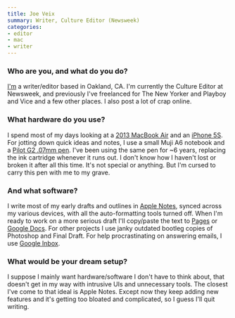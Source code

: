 ```yaml
---
title: Joe Veix
summary: Writer, Culture Editor (Newsweek)
categories:
- editor
- mac
- writer
---
```


### Who are you, and what do you do?

[I'm](http://joeveix.com/ "Joe's website.") a writer/editor based in Oakland, CA. I'm currently the Culture Editor at Newsweek, and previously I've freelanced for The New Yorker and Playboy and Vice and a few other places. I also post a lot of crap online.

### What hardware do you use?

I spend most of my days looking at a [2013 MacBook Air][macbook-air] and an [iPhone 5S][iphone-5s]. For jotting down quick ideas and notes, I use a small Muji A6 notebook and a [Pilot G2 .07mm pen][g2.2]. I've been using the same pen for ~6 years, replacing the ink cartridge whenever it runs out. I don't know how I haven't lost or broken it after all this time. It's not special or anything. But I'm cursed to carry this pen with me to my grave.

### And what software?

I write most of my early drafts and outlines in [Apple Notes][notes], synced across my various devices, with all the auto-formatting tools turned off. When I'm ready to work on a more serious draft I'll copy/paste the text to [Pages][] or [Google Docs][google-docs]. For other projects I use janky outdated bootleg copies of Photoshop and Final Draft. For help procrastinating on answering emails, I use [Google Inbox][google-inbox].

### What would be your dream setup?

I suppose I mainly want hardware/software I don't have to think about, that doesn't get in my way with intrusive UIs and unnecessary tools. The closest I've come to that ideal is Apple Notes. Except now they keep adding new features and it's getting too bloated and complicated, so I guess I'll quit writing.

[g2.2]: https://www.jetpens.com/Pilot-G2-Original-Gel-Pens/ct/610 "A pen."
[google-docs]: https://en.wikipedia.org/wiki/Google_Docs "A web-based office suite."
[google-inbox]: http://www.google.com/inbox/ "A Gmail client app."
[iphone-5s]: https://en.wikipedia.org/wiki/IPhone_5S "A smartphone."
[macbook-air]: https://www.apple.com/macbook-air/ "A very thin laptop."
[notes]: https://en.wikipedia.org/wiki/Notes_(Apple) "A note-taking application included with Mac OS X."
[pages]: https://www.apple.com/pages/ "A Mac word processor and layout tool from Apple."
